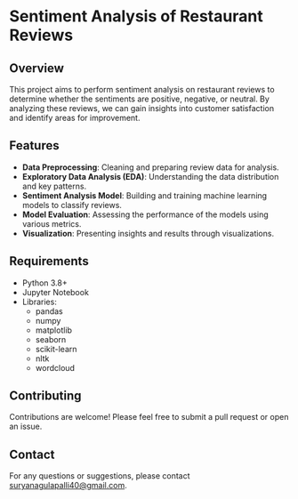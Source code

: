 # Sentiment Analysis of Restaurant Reviews

## Overview

This project aims to perform sentiment analysis on restaurant reviews to determine whether the sentiments are positive, negative, or neutral. By analyzing these reviews, we can gain insights into customer satisfaction and identify areas for improvement.

## Features

- **Data Preprocessing**: Cleaning and preparing review data for analysis.
- **Exploratory Data Analysis (EDA)**: Understanding the data distribution and key patterns.
- **Sentiment Analysis Model**: Building and training machine learning models to classify reviews.
- **Model Evaluation**: Assessing the performance of the models using various metrics.
- **Visualization**: Presenting insights and results through visualizations.

## Requirements

- Python 3.8+
- Jupyter Notebook
- Libraries:
  - pandas
  - numpy
  - matplotlib
  - seaborn
  - scikit-learn
  - nltk
  - wordcloud
  
## Contributing

Contributions are welcome! Please feel free to submit a pull request or open an issue.

## Contact

For any questions or suggestions, please contact suryanagulapalli40@gmail.com.
